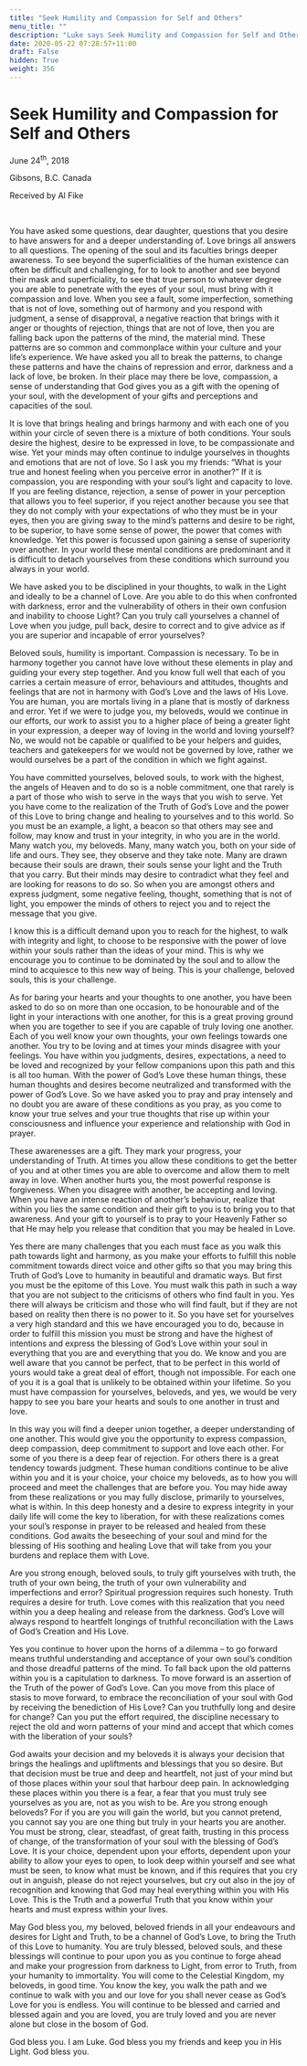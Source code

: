 ```yaml
---
title: "Seek Humility and Compassion for Self and Others"
menu_title: ""
description: "Luke says Seek Humility and Compassion for Self and Others"
date: 2020-05-22 07:28:57+11:00
draft: False
hidden: True
weight: 356
---
```

# Seek Humility and Compassion for Self and Others

June 24<sup>th</sup>, 2018

Gibsons, B.C. Canada

Received by Al Fike

 

You have asked some questions, dear daughter, questions that you desire to have answers for and a deeper understanding of. Love brings all answers to all questions. The opening of the soul and its faculties brings deeper awareness. To see beyond the superficialities of the human existence can often be difficult and challenging, for to look to another and see beyond their mask and superficiality, to see that true person to whatever degree you are able to penetrate with the eyes of your soul, must bring with it compassion and love. When you see a fault, some imperfection, something that is not of love, something out of harmony and you respond with judgment, a sense of disapproval, a negative reaction that brings with it anger or thoughts of rejection, things that are not of love, then you are falling back upon the patterns of the mind, the material mind. These patterns are so common and commonplace within your culture and your life’s experience. We have asked you all to break the patterns, to change these patterns and have the chains of repression and error, darkness and a lack of love, be broken. In their place may there be love, compassion, a sense of understanding that God gives you as a gift with the opening of your soul, with the development of your gifts and perceptions and capacities of the soul. 

It is love that brings healing and brings harmony and with each one of you within your circle of seven there is a mixture of both conditions. Your souls desire the highest, desire to be expressed in love, to be compassionate and wise. Yet your minds may often continue to indulge yourselves in thoughts and emotions that are not of love. So I ask you my friends: “What is your true and honest feeling when you perceive error in another?” If it is compassion, you are responding with your soul’s light and capacity to love. If you are feeling distance, rejection, a sense of power in your perception that allows you to feel superior, if you reject another because you see that they do not comply with your expectations of who they must be in your eyes, then you are giving sway to the mind’s patterns and desire to be right, to be superior, to have some sense of power, the power that comes with knowledge. Yet this power is focussed upon gaining a sense of superiority over another. In your world these mental conditions are predominant and it is difficult to detach yourselves from these conditions which surround you always in your world. 

We have asked you to be disciplined in your thoughts, to walk in the Light and ideally to be a channel of Love. Are you able to do this when confronted with darkness, error and the vulnerability of others in their own confusion and inability to choose Light? Can you truly call yourselves a channel of Love when you judge, pull back, desire to correct and to give advice as if you are superior and incapable of error yourselves? 

Beloved souls, humility is important. Compassion is necessary. To be in harmony together you cannot have love without these elements in play and guiding your every step together. And you know full well that each of you carries a certain measure of error, behaviours and attitudes, thoughts and feelings that are not in harmony with God’s Love and the laws of His Love. You are human, you are mortals living in a plane that is mostly of darkness and error. Yet if we were to judge you, my beloveds, would we continue in our efforts, our work to assist you to a higher place of being a greater light in your expression, a deeper way of loving in the world and loving yourself? No, we would not be capable or qualified to be your helpers and guides, teachers and gatekeepers for we would not be governed by love, rather we would ourselves be a part of the condition in which we fight against. 

You have committed yourselves, beloved souls, to work with the highest, the angels of Heaven and to do so is a noble commitment, one that rarely is a part of those who wish to serve in the ways that you wish to serve. Yet you have come to the realization of the Truth of God’s Love and the power of this Love to bring change and healing to yourselves and to this world. So you must be an example, a light, a beacon so that others may see and follow, may know and trust in your integrity, in who you are in the world. Many watch you, my beloveds. Many, many watch you, both on your side of life and ours. They see, they observe and they take note. Many are drawn because their souls are drawn, their souls sense your light and the Truth that you carry. But their minds may desire to contradict what they feel and are looking for reasons to do so. So when you are amongst others and express judgment, some negative feeling, thought, something that is not of light, you empower the minds of others to reject you and to reject the message that you give. 

I know this is a difficult demand upon you to reach for the highest, to walk with integrity and light, to choose to be responsive with the power of love within your souls rather than the ideas of your mind. This is why we encourage you to continue to be dominated by the soul and to allow the mind to acquiesce to this new way of being. This is your challenge, beloved souls, this is your challenge. 

As for baring your hearts and your thoughts to one another, you have been asked to do so on more than one occasion, to be honourable and of the light in your interactions with one another, for this is a great proving ground when you are together to see if you are capable of truly loving one another. Each of you well know your own thoughts, your own feelings towards one another. You try to be loving and at times your minds disagree with your feelings. You have within you judgments, desires, expectations, a need to be loved and recognized by your fellow companions upon this path and this is all too human. With the power of God’s Love these human things, these human thoughts and desires become neutralized and transformed with the power of God’s Love. So we have asked you to pray and pray intensely and no doubt you are aware of these conditions as you pray, as you come to know your true selves and your true thoughts that rise up within your consciousness and influence your experience and relationship with God in prayer. 

These awarenesses are a gift. They mark your progress, your understanding of Truth. At times you allow these conditions to get the better of you and at other times you are able to overcome and allow them to melt away in love. When another hurts you, the most powerful response is forgiveness. When you disagree with another, be accepting and loving. When you have an intense reaction of another’s behaviour, realize that within you lies the same condition and their gift to you is to bring you to that awareness. And your gift to yourself is to pray to your Heavenly Father so that He may help you release that condition that you may be healed in Love. 

Yes there are many challenges that you each must face as you walk this path towards light and harmony, as you make your efforts to fulfill this noble commitment towards direct voice and other gifts so that you may bring this Truth of God’s Love to humanity in beautiful and dramatic ways. But first you must be the epitome of this Love. You must walk this path in such a way that you are not subject to the criticisms of others who find fault in you. Yes there will always be criticism and those who will find fault, but if they are not based on reality then there is no power to it. So you have set for yourselves a very high standard and this we have encouraged you to do, because in order to fulfill this mission you must be strong and have the highest of intentions and express the blessing of God’s Love within your soul in everything that you are and everything that you do. We know and you are well aware that you cannot be perfect, that to be perfect in this world of yours would take a great deal of effort, though not impossible. For each one of you it is a goal that is unlikely to be obtained within your lifetime. So you must have compassion for yourselves, beloveds, and yes, we would be very happy to see you bare your hearts and souls to one another in trust and love. 

In this way you will find a deeper union together, a deeper understanding of one another. This would give you the opportunity to express compassion, deep compassion, deep commitment to support and love each other. For some of you there is a deep fear of rejection. For others there is a great tendency towards judgment. These human conditions continue to be alive within you and it is your choice, your choice my beloveds, as to how you will proceed and meet the challenges that are before you. You may hide away from these realizations or you may fully disclose, primarily to yourselves, what is within. In this deep honesty and a desire to express integrity in your daily life will come the key to liberation, for with these realizations comes your soul’s response in prayer to be released and healed from these conditions. God awaits the beseeching of your soul and mind for the blessing of His soothing and healing Love that will take from you your burdens and replace them with Love. 

Are you strong enough, beloved souls, to truly gift yourselves with truth, the truth of your own being, the truth of your own vulnerability and imperfections and error? Spiritual progression requires such honesty. Truth requires a desire for truth. Love comes with this realization that you need within you a deep healing and release from the darkness. God’s Love will always respond to heartfelt longings of truthful reconciliation with the Laws of God’s Creation and His Love. 

Yes you continue to hover upon the horns of a dilemma – to go forward means truthful understanding and acceptance of your own soul’s condition and those dreadful patterns of the mind. To fall back upon the old patterns within you is a capitulation to darkness. To move forward is an assertion of the Truth of the power of God’s Love. Can you move from this place of stasis to move forward, to embrace the reconciliation of your soul with God by receiving the benediction of His Love? Can you truthfully long and desire for change? Can you put the effort required, the discipline necessary to reject the old and worn patterns of your mind and accept that which comes with the liberation of your souls?

God awaits your decision and my beloveds it is always your decision that brings the healings and upliftments and blessings that you so desire. But that decision must be true and deep and heartfelt, not just of your mind but of those places within your soul that harbour deep pain. In acknowledging these places within you there is a fear, a fear that you must truly see yourselves as you are, not as you wish to be. Are you strong enough beloveds? For if you are you will gain the world, but you cannot pretend, you cannot say you are one thing but truly in your hearts you are another. You must be strong, clear, steadfast, of great faith, trusting in this process of change, of the transformation of your soul with the blessing of God’s Love. It is your choice, dependent upon your efforts, dependent upon your ability to allow your eyes to open, to look deep within yourself and see what must be seen, to know what must be known, and if this requires that you cry out in anguish, please do not reject yourselves, but cry out also in the joy of recognition and knowing that God may heal everything within you with His Love. This is the Truth and a powerful Truth that you know within your hearts and must express within your lives.

May God bless you, my beloved, beloved friends in all your endeavours and desires for Light and Truth, to be a channel of God’s Love, to bring the Truth of this Love to humanity. You are truly blessed, beloved souls, and these blessings will continue to pour upon you as you continue to forge ahead and make your progression from darkness to Light, from error to Truth, from your humanity to immortality. You will come to the Celestial Kingdom, my beloveds, in good time. You know the key, you walk the path and we continue to walk with you and our love for you shall never cease as God’s Love for you is endless. You will continue to be blessed and carried and blessed again and you are loved, you are truly loved and you are never alone but close in the bosom of God. 

God bless you. I am Luke. God bless you my friends and keep you in His Light. God bless you.